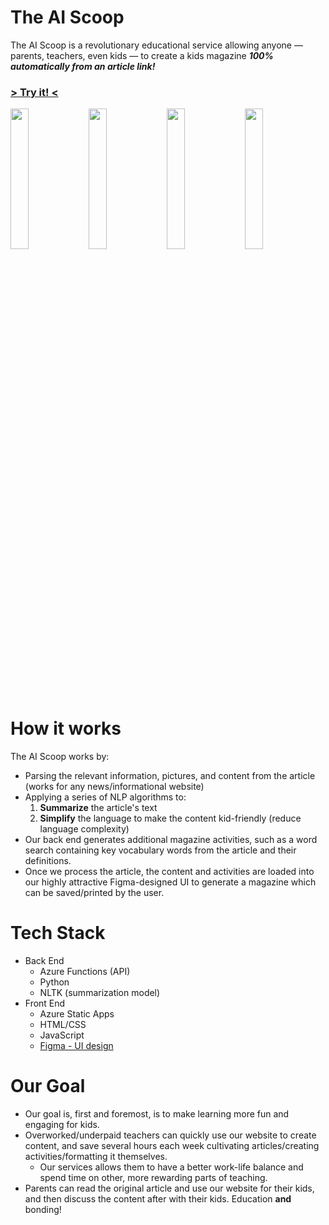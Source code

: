 # The AI Scoop
The AI Scoop is a revolutionary educational service allowing anyone — parents, teachers, even kids — to create a kids magazine ***100% automatically from an article link!***

### [**> Try it! <**](https://thankful-mushroom-052c89e0f.azurestaticapps.net/)

<img src='https://i.imgur.com/WUq9Wcr.jpeg' width='24%'/> <img src='https://i.imgur.com/jX3LeJs.png' width='24%'/> <img src='https://i.imgur.com/IXhPHTg.png' width='24%'/> <img src='https://i.imgur.com/Dhfnz1V.png' width='24%'/>

# How it works
The AI Scoop works by:
* Parsing the relevant information, pictures, and content from the article (works for any news/informational website)
* Applying a series of NLP algorithms to:
  1. **Summarize** the article's text
  2. **Simplify** the language to make the content kid-friendly (reduce language complexity)
* Our back end generates additional magazine activities, such as a word search containing key vocabulary words from the article and their definitions.
* Once we process the article, the content and activities are loaded into our highly attractive Figma-designed UI to generate a magazine which can be saved/printed by the user.


# Tech Stack
* Back End
   * Azure Functions (API)
   * Python
   * NLTK (summarization model)
* Front End
   * Azure Static Apps
   * HTML/CSS
   * JavaScript
   * [Figma - UI design](https://www.figma.com/file/eCmkwD7tTCFbwKDG1F1aU1/The-AI-Scoop-Frontend-Design?node-id=0%3A1)

# Our Goal
* Our goal is, first and foremost, is to make learning more fun and engaging for kids.
* Overworked/underpaid teachers can quickly use our website to create content, and save several hours each week cultivating articles/creating activities/formatting it themselves.
   * Our services allows them to have a better work-life balance and spend time on other, more rewarding parts of teaching.
* Parents can read the original article and use our website for their kids, and then discuss the content after with their kids. Education **and** bonding!
